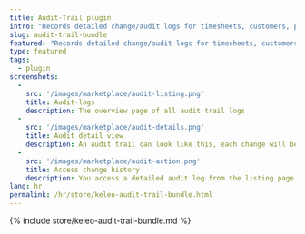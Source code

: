 ```yaml
---
title: Audit-Trail plugin
intro: "Records detailed change/audit logs for timesheets, customers, projects and activities and displays them in a per-item timeline."
slug: audit-trail-bundle
featured: "Records detailed change/audit logs for timesheets, customers, projects and activities and displays them in a per-item timeline."
type: featured
tags:
  - plugin
screenshots:
  - 
    src: '/images/marketplace/audit-listing.png'
    title: Audit-logs
    description: The overview page of all audit trail logs
  -
    src: '/images/marketplace/audit-details.png'
    title: Audit detail view
    description: An audit trail can look like this, each change will be recorded and you might see more entries in a object timeline
  - 
    src: '/images/marketplace/audit-action.png'
    title: Access change history
    description: You access a detailed audit log from the listing page or from the data-table "Actions" dropdown of each item
lang: hr
permalink: /hr/store/keleo-audit-trail-bundle.html
---
```


{% include store/keleo-audit-trail-bundle.md %}
 
